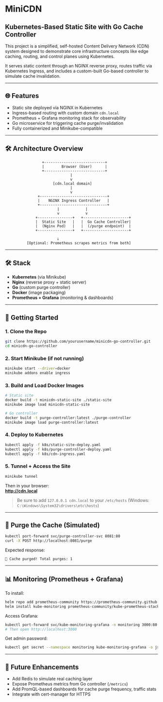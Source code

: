# MiniCDN

## Kubernetes-Based Static Site with Go Cache Controller

This project is a simplified, self-hosted Content Delivery Network (CDN) system designed to demonstrate core infrastructure concepts like edge caching, routing, and control planes using Kubernetes.

It serves static content through an NGINX reverse proxy, routes traffic via Kubernetes Ingress, and includes a custom-built Go-based controller to simulate cache invalidation.

---

## 🌐 Features

- Static site deployed via NGINX in Kubernetes
- Ingress-based routing with custom domain `cdn.local`
- Prometheus + Grafana monitoring stack for observability
- Go microservice for triggering cache purge/invalidation
- Fully containerized and Minikube-compatible

---

## 🛠 Architecture Overview

```
                 +----------------------------+
                 |        Browser (User)      |
                 +----------------------------+
                              |
                              v
                      [cdn.local domain]
                              |
                              v
               +-------------------------------+
               |    NGINX Ingress Controller   |
               +-------------------------------+
                        |            |
                        v            v
              +----------------+   +---------------------+
              |  Static Site   |   |  Go Cache Controller|
              |  (Nginx Pod)   |   |  (/purge endpoint)  |
              +----------------+   +---------------------+

                        ⭣
          [Optional: Prometheus scrapes metrics from both]
```

---

## 🛠 Stack

- **Kubernetes** (via Minikube)
- **Nginx** (reverse proxy + static server)
- **Go** (custom purge controller)
- **Docker** (image packaging)
- **Prometheus + Grafana** (monitoring & dashboards)

---

## 🚀 Getting Started

### 1. Clone the Repo

```bash
git clone https://github.com/yourusername/minicdn-go-controller.git
cd minicdn-go-controller
```

### 2. Start Minikube (if not running)

```bash
minikube start --driver=docker
minikube addons enable ingress
```

### 3. Build and Load Docker Images

```bash
# Static site
docker build -t minicdn-static-site ./static-site
minikube image load minicdn-static-site

# Go controller
docker build -t purge-controller:latest ./purge-controller
minikube image load purge-controller:latest
```

### 4. Deploy to Kubernetes

```bash
kubectl apply -f k8s/static-site-deploy.yaml
kubectl apply -f k8s/purge-controller-deploy.yaml
kubectl apply -f k8s/cdn-ingress.yaml
```

### 5. Tunnel + Access the Site

```bash
minikube tunnel
```

Then in your browser:  
**http://cdn.local**

> Be sure to add `127.0.0.1 cdn.local` to your `/etc/hosts` (Windows: `C:\Windows\System32\drivers\etc\hosts`)

---

## 🔀 Purge the Cache (Simulated)

```bash
kubectl port-forward svc/purge-controller-svc 8081:80
curl -X POST http://localhost:8081/purge
```

Expected response:

```
📅 Cache purged! Total purges: 1
```

---

## 📊 Monitoring (Prometheus + Grafana)

To install:

```bash
helm repo add prometheus-community https://prometheus-community.github.io/helm-charts
helm install kube-monitoring prometheus-community/kube-prometheus-stack --namespace monitoring --create-namespace
```

Access Grafana:

```bash
kubectl port-forward svc/kube-monitoring-grafana -n monitoring 3000:80
# Then open http://localhost:3000
```

Get admin password:

```bash
kubectl get secret --namespace monitoring kube-monitoring-grafana -o jsonpath="{.data.admin-password}" | base64 --decode
```

---

## 🧠 Future Enhancements

- Add Redis to simulate real caching layer
- Expose Prometheus metrics from Go controller (`/metrics`)
- Add PromQL-based dashboards for cache purge frequency, traffic stats
- Integrate with cert-manager for HTTPS
